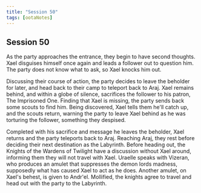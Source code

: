 ```yaml
---
title: "Session 50"
tags: [ootaNotes]
---
```

## Session 50
As the party approaches the entrance, they begin to have second thoughts. Xael disguises himself once again and leads a follower out to question him. The party does not know what to ask, so Xael knocks him out.

Discussing their course of action, the party decides to leave the beholder for later, and head back to their camp to teleport back to Araj. Xael remains behind, and within a globe of silence, sacrifices the follower to his patron, The Imprisoned One. Finding that Xael is missing, the party sends back some scouts to find him. Being discovered, Xael tells them he'll catch up, and the scouts return, warning the party to leave Xael behind as he was torturing the follower, something they despised.

Completed with his sacrifice and message he leaves the beholder, Xael returns and the party teleports back to Araj. Reaching Araj, they rest before deciding their next destination as the Labyrinth. Before heading out, the Knights of the Wardens of Twilight have a discussion without Xael around, informing them they will not travel with Xael. Uraelle speaks with Vizeran, who produces an amulet that suppresses the demon lords madness, supposedly what has caused Xael to act as he does. Another amulet, on Xael's behest, is given to Andr'el. Mollified, the knights agree to travel and head out with the party to the Labyrinth. 